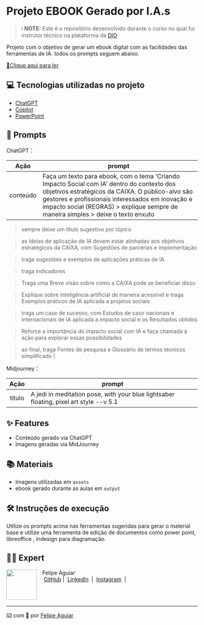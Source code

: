 
# Projeto EBOOK Gerado por I.A.s


 > ℹ️ **NOTE:** Este é o repositório desenvolvido durante o curso no qual fui instrutor técnico na plataforma da [DIO](https://dio.me)

Projeto com o objetivo de gerar um ebook digital com as facilidades das ferramentas de IA. todos os prompts
seguem abaixo.

<a href="https://github.com/felipeAguiarCode/prompts-recipe-to-create-a-ebook/blob/main/output/ebook%20-%20css%20jedi%20output.pdf" title="View PDF now"> 📕Clique aqui para ler</a>

## 💻 Tecnologias utilizadas no projeto

- [ChatGPT](https://chat.openai.com/) 
- [Copilot](https://copilot.microsoft.com/)
- [PowerPoint](https://www.microsoft.com/en/microsoft-365/powerpoint)

## 🧠 Prompts


ChatGPT：

|   Ação   | prompt                                                                                                                                                                                                                                                                         |
| :------: | ------------------------------------------------------------------------------------------------------------------------------------------------------------------------------------------------------------------------------------------------------------------------------ |
| conteúdo | Faça um texto para ebook, com o tema 'Criando Impacto Social com IA' dentro do contexto dos objetivos estratégicos da CAIXA. O público-alvo são gestores e profissionais interessados em inovação e impacto social {REGRAS} > explique sempre de maneira simples > deixe o texto enxuto

> sempre deixe um título sugestivo por tópico

> as Ideias de aplicação de IA devem estar alinhadas aos objetivos estratégicos da CAIXA, com Sugestões de parcerias e implementação

> traga sugestões e exemplos de aplicações práticas de IA

> traga indicadores

> Traga uma Breve visão sobre como a CAIXA pode se beneficiar disso

> Explique sobre inteligência artificial de maneira acessível e traga Exemplos práticos de IA aplicada a projetos sociais

> traga um case de sucesso, com Estudos de caso nacionais e internacionais de IA aplicada a impacto social e os Resultados obtidos

> Reforce a importância do impacto social com IA e faça chamada à ação para explorar essas possibilidades

> ao final, traga Fontes de pesquisa e Glossário de termos técnicos simplificado |


Midjourney：

|  Ação  | prompt                                                                                 |
| :----: | -------------------------------------------------------------------------------------- |
| título | A jedi in meditation pose, with your blue lightsaber floating, pixel art style --v 5.1 |

## ✨ Features

- Conteúdo gerado via ChatGPT
- Imagens geradas via MidJourney

## 📚 Materiais

- Imagens utilizadas em `assets`
- ebook gerado durante as aulas em `output`

## 🛠️ Instruções de execução

Utilize os prompts acima nas ferramentas sugeridas para gerar o material base e utilize uma ferramenta de edição de documentos como power point, libreoffice , indesign para diagramação.

## 👨‍💻 Expert

<p>
    <img 
      align=left 
      margin=10 
      width=80 
      src="https://avatars.githubusercontent.com/u/37452836?v=4"
    />
    <p>&nbsp&nbsp&nbspFelipe Aguiar<br>
    &nbsp&nbsp&nbsp
    <a href="https://github.com/felipeAguiarCode">
    GitHub</a>&nbsp;|&nbsp;
    <a href="www.linkedin.com/in/
felipe-exe">LinkedIn</a>
&nbsp;|&nbsp;
    <a href="https://www.instagram.com/felipeaguiar.exe/">
    Instagram</a>
&nbsp;|&nbsp;</p>
</p>
<br/><br/>
<p>

---

⌨️ com 💜 por [Felipe Aguiar](https://github.com/felipeAguiarCode)
